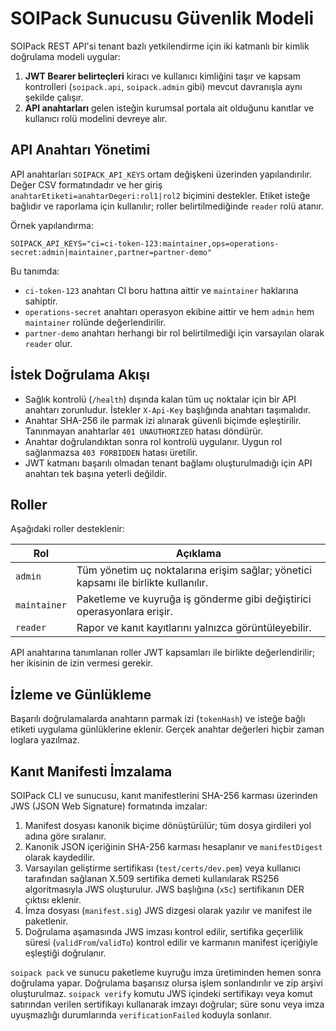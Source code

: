 # SOIPack Sunucusu Güvenlik Modeli

SOIPack REST API'si tenant bazlı yetkilendirme için iki katmanlı bir kimlik doğrulama modeli uygular:

1. **JWT Bearer belirteçleri** kiracı ve kullanıcı kimliğini taşır ve kapsam kontrolleri (`soipack.api`, `soipack.admin` gibi) mevcut davranışla aynı şekilde çalışır.
2. **API anahtarları** gelen isteğin kurumsal portala ait olduğunu kanıtlar ve kullanıcı rolü modelini devreye alır.

## API Anahtarı Yönetimi

API anahtarları `SOIPACK_API_KEYS` ortam değişkeni üzerinden yapılandırılır. Değer CSV formatındadır ve her giriş `anahtarEtiketi=anahtarDegeri:rol1|rol2` biçimini destekler. Etiket isteğe bağlıdır ve raporlama için kullanılır; roller belirtilmediğinde `reader` rolü atanır.

Örnek yapılandırma:

```
SOIPACK_API_KEYS="ci=ci-token-123:maintainer,ops=operations-secret:admin|maintainer,partner=partner-demo"
```

Bu tanımda:

- `ci-token-123` anahtarı CI boru hattına aittir ve `maintainer` haklarına sahiptir.
- `operations-secret` anahtarı operasyon ekibine aittir ve hem `admin` hem `maintainer` rolünde değerlendirilir.
- `partner-demo` anahtarı herhangi bir rol belirtilmediği için varsayılan olarak `reader` olur.

## İstek Doğrulama Akışı

- Sağlık kontrolü (`/health`) dışında kalan tüm uç noktalar için bir API anahtarı zorunludur. İstekler `X-Api-Key` başlığında anahtarı taşımalıdır.
- Anahtar SHA-256 ile parmak izi alınarak güvenli biçimde eşleştirilir. Tanınmayan anahtarlar `401 UNAUTHORIZED` hatası döndürür.
- Anahtar doğrulandıktan sonra rol kontrolü uygulanır. Uygun rol sağlanmazsa `403 FORBIDDEN` hatası üretilir.
- JWT katmanı başarılı olmadan tenant bağlamı oluşturulmadığı için API anahtarı tek başına yeterli değildir.

## Roller

Aşağıdaki roller desteklenir:

| Rol | Açıklama |
| --- | --- |
| `admin` | Tüm yönetim uç noktalarına erişim sağlar; yönetici kapsamı ile birlikte kullanılır. |
| `maintainer` | Paketleme ve kuyruğa iş gönderme gibi değiştirici operasyonlara erişir. |
| `reader` | Rapor ve kanıt kayıtlarını yalnızca görüntüleyebilir. |

API anahtarına tanımlanan roller JWT kapsamları ile birlikte değerlendirilir; her ikisinin de izin vermesi gerekir.

## İzleme ve Günlükleme

Başarılı doğrulamalarda anahtarın parmak izi (`tokenHash`) ve isteğe bağlı etiketi uygulama günlüklerine eklenir. Gerçek anahtar değerleri hiçbir zaman loglara yazılmaz.

## Kanıt Manifesti İmzalama

SOIPack CLI ve sunucusu, kanıt manifestlerini SHA-256 karması üzerinden JWS (JSON Web Signature) formatında imzalar:

1. Manifest dosyası kanonik biçime dönüştürülür; tüm dosya girdileri yol adına göre sıralanır.
2. Kanonik JSON içeriğinin SHA-256 karması hesaplanır ve `manifestDigest` olarak kaydedilir.
3. Varsayılan geliştirme sertifikası (`test/certs/dev.pem`) veya kullanıcı tarafından sağlanan X.509 sertifika demeti kullanılarak
   RS256 algoritmasıyla JWS oluşturulur. JWS başlığına (`x5c`) sertifikanın DER çıktısı eklenir.
4. İmza dosyası (`manifest.sig`) JWS dizgesi olarak yazılır ve manifest ile paketlenir.
5. Doğrulama aşamasında JWS imzası kontrol edilir, sertifika geçerlilik süresi (`validFrom`/`validTo`) kontrol edilir ve karmanın
   manifest içeriğiyle eşleştiği doğrulanır.

`soipack pack` ve sunucu paketleme kuyruğu imza üretiminden hemen sonra doğrulama yapar. Doğrulama başarısız olursa işlem
sonlandırılır ve zip arşivi oluşturulmaz. `soipack verify` komutu JWS içindeki sertifikayı veya komut satırından verilen sertifikayı
kullanarak imzayı doğrular; süre sonu veya imza uyuşmazlığı durumlarında `verificationFailed` koduyla sonlanır.

